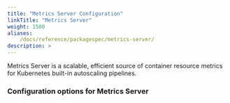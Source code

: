 ```yaml
---
title: "Metrics Server Configuration"
linkTitle: "Metrics Server"
weight: 1500
aliases:
    /docs/reference/packagespec/metrics-server/
description: >
---
```


Metrics Server is a scalable, efficient source of container resource metrics for Kubernetes built-in autoscaling pipelines.

### Configuration options for Metrics Server
